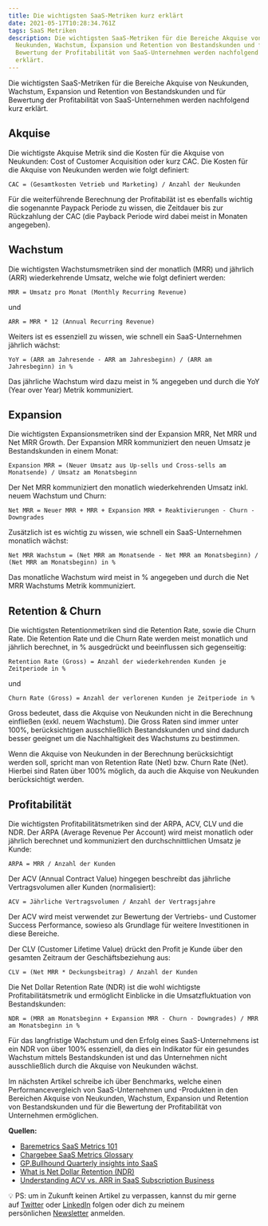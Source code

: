 ```yaml
---
title: Die wichtigsten SaaS-Metriken kurz erklärt
date: 2021-05-17T10:28:34.761Z
tags: SaaS Metriken
description: Die wichtigsten SaaS-Metriken für die Bereiche Akquise von
  Neukunden, Wachstum, Expansion und Retention von Bestandskunden und für
  Bewertung der Profitabilität von SaaS-Unternehmen werden nachfolgend kurz
  erklärt.
---
```

Die wichtigsten SaaS-Metriken für die Bereiche Akquise von Neukunden, Wachstum, Expansion und Retention von Bestandskunden und für Bewertung der Profitabilität von SaaS-Unternehmen werden nachfolgend kurz erklärt.

## Akquise

Die wichtigste Akquise Metrik sind die Kosten für die Akquise von Neukunden: Cost of Customer Acquisition oder kurz CAC. Die Kosten für die Akquise von Neukunden werden wie folgt definiert:

`CAC = (Gesamtkosten Vetrieb und Marketing) / Anzahl der Neukunden`

Für die weiterführende Berechnung der Profitabilät ist es ebenfalls wichtig die sogenannte Paypack Periode zu wissen, die Zeitdauer bis zur Rückzahlung der CAC (die Payback Periode wird dabei meist in Monaten angegeben).

## Wachstum

Die wichtigsten Wachstumsmetriken sind der monatlich (MRR) und jährlich (ARR) wiederkehrende Umsatz, welche wie folgt definiert werden:

`MRR = Umsatz pro Monat (Monthly Recurring Revenue)`

und 

`ARR = MRR * 12 (Annual Recurring Revenue)` 

Weiters ist es essenziell zu wissen, wie schnell ein SaaS-Unternehmen jährlich wächst: 

`YoY = (ARR am Jahresende - ARR am Jahresbeginn) / (ARR am Jahresbeginn) in %`

Das jährliche Wachstum wird dazu meist in % angegeben und durch die YoY (Year over Year) Metrik kommuniziert.

## Expansion

Die wichtigsten Expansionsmetriken sind der Expansion MRR, Net MRR und Net MRR Growth. Der Expansion MRR kommuniziert den neuen Umsatz je Bestandskunden in einem Monat:

`Expansion MRR = (Neuer Umsatz aus Up-sells und Cross-sells am Monatsende) / Umsatz am Monatsbeginn`

Der Net MRR kommuniziert den monatlich wiederkehrenden Umsatz inkl. neuem Wachstum und Churn:

`Net MRR = Neuer MRR + MRR + Expansion MRR + Reaktivierungen - Churn - Downgrades`

Zusätzlich ist es wichtig zu wissen, wie schnell ein SaaS-Unternehmen monatlich wächst: 

`Net MRR Wachstum = (Net MRR am Monatsende - Net MRR am Monatsbeginn) / (Net MRR am Monatsbeginn) in %`

Das monatliche Wachstum wird meist in % angegeben und durch die Net MRR Wachstums Metrik kommuniziert.

## Retention & Churn

Die wichtigsten Retentionmetriken sind die Retention Rate, sowie die Churn Rate. Die Retention Rate und die Churn Rate werden meist monatlich und jährlich berechnet, in % ausgedrückt und beeinflussen sich gegenseitig:

`Retention Rate (Gross) = Anzahl der wiederkehrenden Kunden je Zeitperiode in %`

und

`Churn Rate (Gross) = Anzahl der verlorenen Kunden je Zeitperiode in %` 

Gross bedeutet, dass die Akquise von Neukunden nicht in die Berechnung einfließen (exkl. neuem Wachstum). Die Gross Raten sind immer unter 100%, berücksichtigen ausschließlich Bestandskunden und sind dadurch besser geeignet um die Nachhaltigkeit des Wachstums zu bestimmen.

Wenn die Akquise von Neukunden in der Berechnung berücksichtigt werden soll, spricht man von Retention Rate (Net) bzw. Churn Rate (Net). Hierbei sind Raten über 100% möglich, da auch die Akquise von Neukunden berücksichtigt werden.

## Profitabilität

Die wichtigsten Profitabilitätsmetriken sind der ARPA, ACV, CLV und die NDR. Der ARPA (Average Revenue Per Account) wird meist monatlich oder jährlich berechnet und kommuniziert den durchschnittlichen Umsatz je Kunde:

`ARPA = MRR / Anzahl der Kunden`

Der ACV (Annual Contract Value) hingegen beschreibt das jährliche Vertragsvolumen aller Kunden (normalisiert):

`ACV = Jährliche Vertragsvolumen / Anzahl der Vertragsjahre`

Der ACV wird meist verwendet zur Bewertung der Vertriebs- und Customer Success Performance, sowieso als Grundlage für weitere Investitionen in diese Bereiche.

Der CLV (Customer Lifetime Value) drückt den Profit je Kunde über den gesamten Zeitraum der Geschäftsbeziehung aus:

`CLV = (Net MRR * Deckungsbeitrag) / Anzahl der Kunden`

Die Net Dollar Retention Rate (NDR) ist die wohl wichtigste Profitabilitätsmetrik und ermöglicht Einblicke in die Umsatzfluktuation von Bestandskunden:

`NDR = (MRR am Monatsbeginn + Expansion MRR - Churn - Downgrades) / MRR am Monatsbeginn in %`

Für das langfristige Wachstum und den Erfolg eines SaaS-Unternehmens ist ein NDR von über 100% essenziell, da dies ein Indikator für ein gesundes Wachstum mittels Bestandskunden ist und das Unternehmen nicht ausschließlich durch die Akquise von Neukunden wächst.

Im nächsten Artikel schreibe ich über Benchmarks, welche einen Performancevergleich von SaaS-Unternehmen und -Produkten in den Bereichen Akquise von Neukunden, Wachstum, Expansion und Retention von Bestandskunden und für die Bewertung der Profitabilität von Unternehmen ermöglichen.

**Quellen:**

* [Baremetrics SaaS Metrics 101](https://baremetrics.com/category/metrics-101)
* [Chargebee SaaS Metrics Glossary](https://www.chargebee.com/resources/glossaries/#saas_metrics)
* [GP.Bullhound Quarterly insights into SaaS](https://www.gpbullhound.com/insights/global-software-market-perspectives-q3-2019/)
* [What is Net Dollar Retention (NDR)](https://userguiding.com/blog/net-dollar-retention-ndr/)
* [Understanding ACV vs. ARR in SaaS Subscription Business](https://www.profitwell.com/recur/all/acv-vs-arr)

💡 PS: um in Zukunft keinen Artikel zu verpassen, kannst du mir gerne auf [Twitter](https://twitter.com/mariostnr) oder [LinkedIn](https://www.linkedin.com/in/mario-steiner) folgen oder dich zu meinem persönlichen [Newsletter](http://eepurl.com/heuGRP) anmelden.